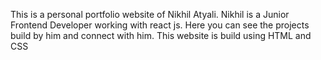 This is a personal portfolio website of Nikhil Atyali. Nikhil is a Junior Frontend Developer working with react js. Here you can see the projects build by him and connect with him. This website is build using HTML and CSS
